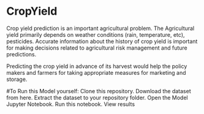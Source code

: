 # CropYield
Crop yield prediction is an important agricultural problem. The Agricultural yield primarily depends on weather conditions (rain, temperature, etc), pesticides. Accurate information about the history of crop yield is important for making decisions related to agricultural risk management and future predictions. 

Predicting the crop yield in advance of its harvest would help the policy makers and farmers for taking appropriate measures for marketing and storage.

#To Run this Model yourself:
Clone this repository.
Download the dataset from here.
Extract the dataset to your repository folder.
Open the Model Jupyter Notebook.
Run this notebook.
View results
